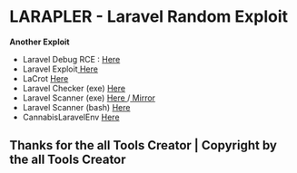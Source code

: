 # LARAPLER - Laravel Random Exploit 
<b>Another Exploit</b><br>
- Laravel Debug RCE : <a href="https://github.com/wibuheker/Laravel-RCE"> Here </a><br>
- Laravel Exploit<a href="https://github.com/im-hanzou/Laravel_Exploit"> Here </a><br>
- LaCrot <a href="https://github.com/im-hanzou/LaCrot"> Here </a><br>
- Laravel Checker (exe) <a href="https://github.com/im-hanzou/Laravel-Checker"> Here </a><br>
- Laravel Scanner (exe) <a href="https://github.com/im-hanzou/Laravel-Scanner"> Here </a>/<a href="https://github.com/im-hanzou/Laravel-Scanner-1"> Mirror </a><br>
- Laravel Scanner (bash) <a href="https://github.com/im-hanzou/LaravelScanner"> Here </a><br>
- CannabisLaravelEnv <a href="https://github.com/im-hanzou/CannabisLaravelenv"> Here </a><br>
<h2>Thanks for the all Tools Creator | Copyright by the all Tools Creator</h2>
